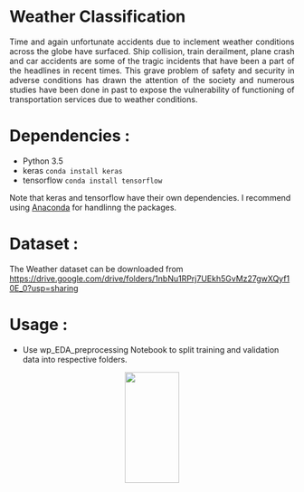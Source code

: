 # Weather Classification
<p align="justify"> Time and again unfortunate accidents due to inclement weather conditions across the globe have surfaced. Ship collision, train derailment, plane crash and car accidents are some of the tragic incidents that have been a part of the headlines in recent times. This grave problem of safety and security in adverse conditions has drawn the attention of the society and numerous studies have been done in past to expose the vulnerability of functioning of transportation services due to weather conditions.

# Dependencies :
- Python 3.5
- keras `conda install keras`
- tensorflow `conda install tensorflow`

Note that keras and tensorflow have their own dependencies. I recommend using [Anaconda](https://www.anaconda.com/) for handlinng the packages.

# Dataset :
The Weather dataset can be downloaded from https://drive.google.com/drive/folders/1nbNu1RPrj7UEkh5GvMz27gwXQyf10E_0?usp=sharing
# Usage : 
- Use wp_EDA_preprocessing Notebook to split training and validation data into respective folders.
<p align="center">
    <img height="196" width="96" src="https://github.com/vijayg15/Multi-class-Weather-Classification/blob/master/figures_and_plots/fol_train_val.jpg">
</p>
